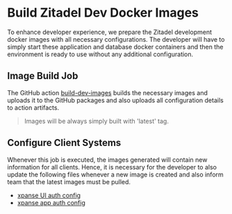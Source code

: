 # Build Zitadel Dev Docker Images

To enhance developer experience, we prepare the Zitadel development docker images with all necessary configurations. 
The developer will have to simply start these application and database docker containers and 
then the environment is ready to use without any additional configuration. 

## Image Build Job

The GitHub action [build-dev-images](../../../.github/workflows/build-zitadel-dev-images.yml) builds the necessary images 
and uploads it to the GitHub packages and also uploads all configuration details to action artifacts.

> Images will be always simply built with 'latest' tag. 

## Configure Client Systems

Whenever this job is executed, the images generated will contain new information for all clients. 
Hence, it is necessary for the developer to also update the following files whenever a new image is created 
and also inform team that the latest images must be pulled. 

- [xpanse UI auth config](https://github.com/eclipse-xpanse/xpanse-ui/blob/main/.env.zitadel-local)
- [xpanse app auth config](https://github.com/eclipse-xpanse/xpanse/blob/main/runtime/src/main/resources/application-zitadel.properties)
